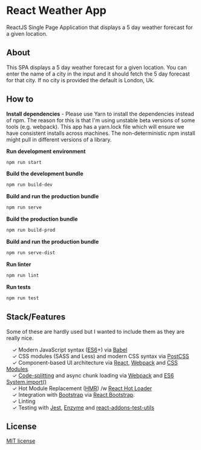 # React Weather App

ReactJS Single Page Application that displays a 5 day weather forecast for a given location.

## About

This SPA displays a 5 day weather forecast for a given location. You can enter the name of a city in the input and it should fetch the 5 day forecast for that city.
If no city is provided the default is London, Uk.

## How to

**Install dependencies** - Please use Yarn to install the dependencies instead of npm. The reason for this is that I'm using unstable beta versions of some tools (e.g. webpack). This app has a yarn.lock file which will ensure we have consistent installs across machines. The non-deterministic npm install might pull in different versions of a library.

**Run development environment**
```bash
npm run start
```
**Build the development bundle**
```bash
npm run build-dev
```
**Build and run the production bundle**
```bash
npm run serve
```
**Build the production bundle**
```bash
npm run build-prod
```
**Build and run the production bundle**
```bash
npm run serve-dist
```
**Run linter**
```bash
npm run lint
```
**Run tests**
```bash
npm run test
```

## Stack/Features

Some of these are hardly used but I wanted to include them as they are really nice.

&nbsp; &nbsp; ✓ Modern JavaScript syntax ([ES6](http://es6-features.org/)+) via [Babel](http://babeljs.io/)<br>
&nbsp; &nbsp; ✓ CSS modules (SASS and Less) and modern CSS syntax via [PostCSS](https://github.com/postcss/postcss)<br>
&nbsp; &nbsp; ✓ Component-based UI architecture via [React](http://facebook.github.io/react/), [Webpack](https://webpack.github.io/) and [CSS Modules](https://github.com/css-modules/css-modules)<br>
&nbsp; &nbsp; ✓ [Code-splitting](https://github.com/webpack/docs/wiki/code-splitting) and async chunk loading via [Webpack](https://webpack.github.io/) and [ES6 System.import()](http://www.2ality.com/2014/09/es6-modules-final.html)<br>
&nbsp; &nbsp; ✓ Hot Module Replacement ([HMR](https://webpack.github.io/docs/hot-module-replacement.html)) /w [React Hot Loader](http://gaearon.github.io/react-hot-loader/)<br>
&nbsp; &nbsp; ✓ Integration with [Bootstrap](http://getbootstrap.com/) via [React Bootstrap](https://react-bootstrap.github.io/).<br>
&nbsp; &nbsp; ✓ Linting<br>
&nbsp; &nbsp; ✓ Testing with [Jest](https://facebook.github.io/jest/), [Enzyme](http://airbnb.io/enzyme/) and [react-addons-test-utils](https://facebook.github.io/react/docs/test-utils.html)<br>

## License
[MIT license](http://opensource.org/licenses/mit-license.php)
